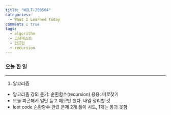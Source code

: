 ```yaml
---
title: "WILT-200504"
categories:
  - What I Learned Today
comments : true
tags:
  - algorithm
  - 코딩테스트
  - 인프런
  - recursion
---
```


### 오늘 한 일
----
1.  알고리즘
  - 알고리즘 강의 듣기: 순환함수(recursion) 응용: 미로찾기
  - 오늘 피곤해서 일단 듣고 메모만 했다. 내일 정리할 것
  - leet code 순환함수 관련 문제 2개 풀이 시도, 1개는 통과 못함
    

    



